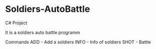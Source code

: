 # Soldiers-AutoBattle
C# Project

It is a soldiers auto battle programm

Commands
ADD - Add a soldiers
INFO - Info of soldiers
SHOT - Battle
